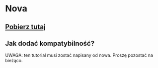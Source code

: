 # Nova

## [Pobierz tutaj](https://www.spigotmc.org/resources/nova-%E2%9C%A8-custom-blocks-%E2%9C%85-items-%E2%9C%85-guis-%E2%9C%85-modpack-like-fully-configurable.93648/)

## Jak dodać kompatybilność?

UWAGA: ten tutorial musi zostać napisany od nowa. Proszę pozostać na bieżąco.
